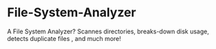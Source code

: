 # File-System-Analyzer
A File System Analyzer? Scannes directories, breaks-down disk usage, detects duplicate files , and much more!
